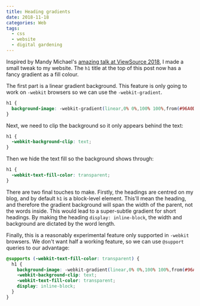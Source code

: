 ```yaml
---
title: Heading gradients
date: 2018-11-18
categories: Web
tags:
  - css
  - website
  - digital gardening
---
```


Inspired by Mandy Michael's [amazing talk at ViewSource 2018](https://www.youtube.com/watch?v=5qgUC_z8syw), I made a small tweak to my website. The `h1` title at the top of this post now has a fancy gradient as a fill colour.

The first part is a linear gradient background. This feature is only going to work on `-webkit` browsers so we can use the `-webkit-gradient`.

```css
h1 {
  background-image: -webkit-gradient(linear,0% 0%,100% 100%,from(#96A0DE),to(#4CACC1));
}
```

Next, we need to clip the background so it only appears behind the text:

```css
h1 {
  -webkit-background-clip: text;
}
```

Then we hide the text fill so the background shows through:

```css
h1 {
  -webkit-text-fill-color: transparent;
}
```

There are two final touches to make. Firstly, the headings are centred on my blog, and by default `h1` is a block-level element. This'll mean the heading, and therefore the gradient background will span the width of the parent, not the words inside. This would lead to a super-subtle gradient for short headings. By making the heading `display: inline-block`, the width and background are dictated by the word length.

Finally, this is a reasonably experimental feature only supported in `-webkit` browsers. We don't want half a working feature, so we can use `@support` queries to our advantage:

```css
@supports (-webkit-text-fill-color: transparent) {
  h1 {
    background-image: -webkit-gradient(linear,0% 0%,100% 100%,from(#96A0DE),to(#4CACC1));
    -webkit-background-clip: text;
    -webkit-text-fill-color: transparent;
    display: inline-block;
  }
}
```
